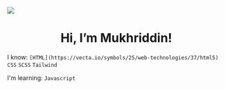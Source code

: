 ![](https://komarev.com/ghpvc/?username=absattarovdev&color=02fa44)

<h1 align="center"> Hi, I’m Mukhriddin! </h1>

I know: `[HTML](https://vecta.io/symbols/25/web-technologies/37/html5)` `CSS` `SCSS` `Tailwind`

I'm learning: `Javascript`
